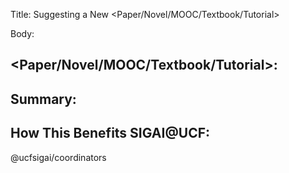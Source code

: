 Title: Suggesting a New <Paper/Novel/MOOC/Textbook/Tutorial>

Body:
 
## <Paper/Novel/MOOC/Textbook/Tutorial>: <title-of-addition>

## Summary:
<your-summary-here>

## How This Benefits SIGAI@UCF:
<your-response-here>


@ucfsigai/coordinators

